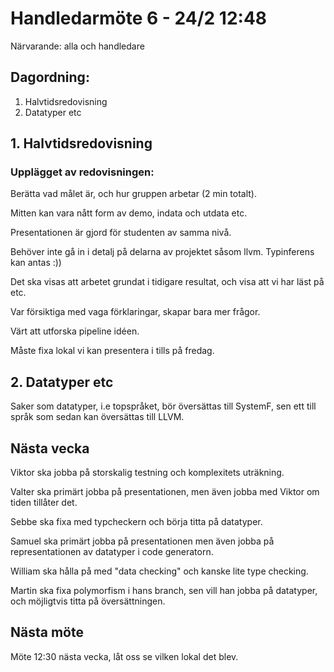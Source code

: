 # Handledarmöte 6 - 24/2 12:48

Närvarande: alla och handledare

## Dagordning:
1. Halvtidsredovisning
2. Datatyper etc

## 1. Halvtidsredovisning
### Upplägget av redovisningen: 
Berätta vad målet är, och hur gruppen arbetar (2 min totalt).

Mitten kan vara nått form av demo, indata och utdata etc.

Presentationen är gjord för studenten av samma nivå.

Behöver inte gå in i detalj på delarna av projektet såsom llvm.
Typinferens kan antas :))

Det ska visas att arbetet grundat i tidigare resultat,
och visa att vi har läst på etc.

Var försiktiga med vaga förklaringar, skapar bara mer frågor.

Värt att utforska pipeline idéen.

Måste fixa lokal vi kan presentera i tills på fredag.

## 2. Datatyper etc
Saker som datatyper, i.e topspråket, bör översättas till SystemF, sen ett
till språk som sedan kan översättas till LLVM.

## Nästa vecka
Viktor ska jobba på storskalig testning och komplexitets uträkning.

Valter ska primärt jobba på presentationen, men även jobba med Viktor om tiden tillåter det.

Sebbe ska fixa med typcheckern och börja titta på datatyper.

Samuel ska primärt jobba på presentationen men även jobba på representationen av datatyper i code generatorn.

William ska hålla på med "data checking" och kanske lite type checking.

Martin ska fixa polymorfism i hans branch, sen vill han jobba på datatyper,
och möjligtvis titta på översättningen.

## Nästa möte
Möte 12:30 nästa vecka, låt oss se vilken lokal det blev.